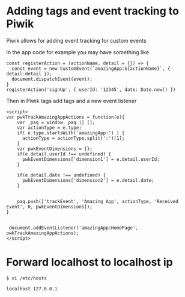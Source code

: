 # Adding tags and event tracking to Piwik

Piwik allows for adding event tracking for custom events


In the app code for example you may have something like 


```
const registerAction = (actionName, detail = {}) => {
  const event = new CustomEvent(`amazingApp:${actionName}`, { detail:detail });
  document.dispatchEvent(event);
}
registerAction('signUp', { userId: '12345', date: Date.now() })
```

Then in Piwik tags add tags and a new event listener

```
<script>
var pwkTrackAmazingAppActions = function(e){ 
    var _paq = window._paq || [];
    var actionType = e.type;
    if( e.type.startsWith('amazingApp:') ) {
      actionType = actionType.split(':')[1];
    }
    var pwkEventDimensions = {};
    if(e.detail.userId !== undefined) {
      pwkEventDimensions['dimension1'] = e.detail.userId;
    }

    if(e.detail.date !== undefined) {
      pwkEventDimensions['dimension2'] = e.detail.date; 
    }


   _paq.push(['trackEvent', 'Amazing App', actionType, 'Received Event', 0, pwkEventDimensions]);
}


 document.addEventListener('amazingApp:HomePage', pwkTrackAmazingAppActions);
</script>
```


# Forward localhost to localhost ip

```
$ vi /etc/hosts

localhost 127.0.0.1
```
